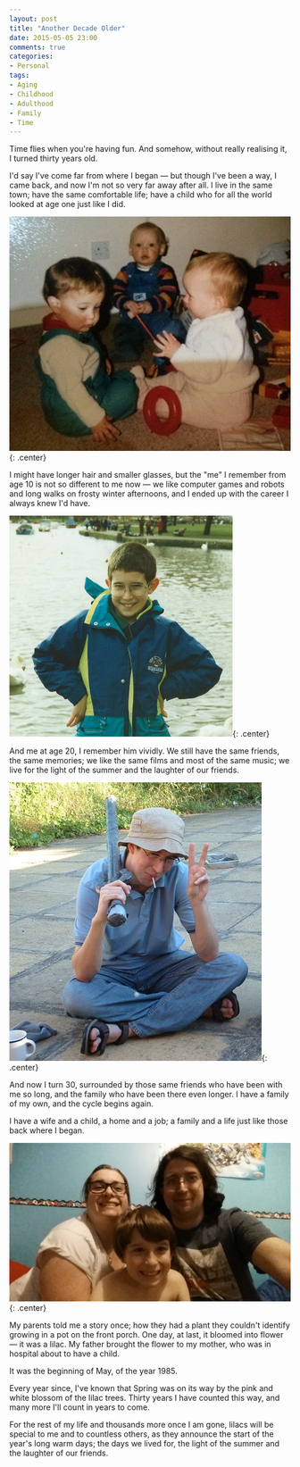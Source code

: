 ```yaml
---
layout: post
title: "Another Decade Older"
date: 2015-05-05 23:00
comments: true
categories: 
- Personal
tags:
- Aging
- Childhood
- Adulthood
- Family
- Time
---
```


Time flies when you're having fun. And somehow, without really realising it, I turned thirty years old.

I'd say I've come far from where I began &mdash; but though I've been a way, I came back, and now I'm not so very far away after all. I live in the same town; have the same comfortable life; have a child who for all the world looked at age one just like I did.

![Me, age zero](/blog/2015/age0.jpg){: .center}

I might have longer hair and smaller glasses, but the "me" I remember from age 10 is not so different to me now &mdash; we like computer games and robots and long walks on frosty winter afternoons, and I ended up with the career I always knew I'd have.

![Me, age ten](/blog/2015/age10.jpg){: .center}

And me at age 20, I remember him vividly. We still have the same friends, the same memories; we like the same films and most of the same music; we live for the light of the summer and the laughter of our friends.

![Me, age twenty](/blog/2015/age20.jpg){: .center}

And now I turn 30, surrounded by those same friends who have been with me so long, and the family who have been there even longer. I have a family of my own, and the cycle begins again.

I have a wife and a child, a home and a job; a family and a life just like those back where I began.

![Me, age thirty](/blog/2015/age30.jpg){: .center}

My parents told me a story once; how they had a plant they couldn't identify growing in a pot on the front porch. One day, at last, it bloomed into flower &mdash; it was a lilac. My father brought the flower to my mother, who was in hospital about to have a child.

It was the beginning of May, of the year 1985.

Every year since, I've known that Spring was on its way by the pink and white blossom of the lilac trees. Thirty years I have counted this way, and many more I'll count in years to come.

For the rest of my life and thousands more once I am gone, lilacs will be special to me and to countless others, as they announce the start of the year's long warm days; the days we lived for, the light of the summer and the laughter of our friends.
